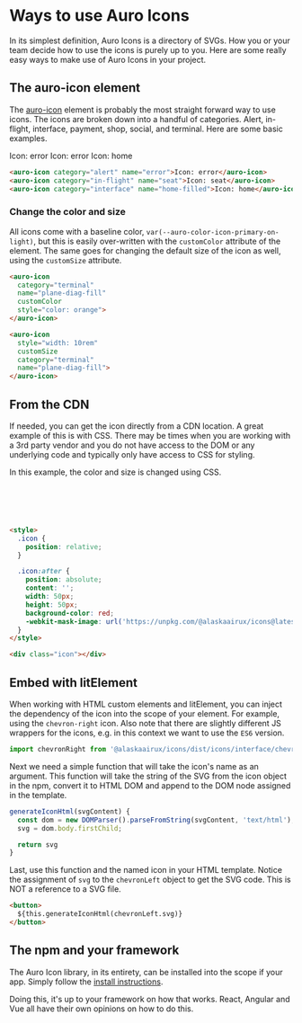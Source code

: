 # Ways to use Auro Icons

In its simplest definition, Auro Icons is a directory of SVGs. How you or your team decide how to use the icons is purely up to you. Here are some really easy ways to make use of Auro Icons in your project.

## The auro-icon element

The [auro-icon](/components/auro/icon) element is probably the most straight forward way to use icons. The icons are broken down into a handful of categories. Alert, in-flight, interface, payment, shop, social, and terminal. Here are some basic examples.

<div class="exampleWrapper">
  <auro-icon category="alert" name="error">Icon: error</auro-icon>
  <auro-icon category="in-flight" name="seat">Icon: error</auro-icon>
  <auro-icon category="interface" name="home-filled">Icon: home</auro-icon>
</div>

```html
<auro-icon category="alert" name="error">Icon: error</auro-icon>
<auro-icon category="in-flight" name="seat">Icon: seat</auro-icon>
<auro-icon category="interface" name="home-filled">Icon: home</auro-icon>
```

### Change the color and size

All icons come with a baseline color, `var(--auro-color-icon-primary-on-light)`, but this is easily over-written with the `customColor` attribute of the element. The same goes for changing the default size of the icon as well, using the `customSize` attribute.

<div class="exampleWrapper">
  <auro-icon
    category="terminal"
    name="plane-diag-fill"
    customColor
    style="color: orange">
  </auro-icon>
</div>

<div class="exampleWrapper">
  <auro-icon
    style="width: 10rem"
    customSize
    category="terminal"
    name="plane-diag-fill">
  </auro-icon>
</div>

```html
<auro-icon
  category="terminal"
  name="plane-diag-fill"
  customColor
  style="color: orange">
</auro-icon>

<auro-icon
  style="width: 10rem"
  customSize
  category="terminal"
  name="plane-diag-fill">
</auro-icon>
```

## From the CDN

If needed, you can get the icon directly from a CDN location. A great example of this is with CSS. There may be times when you are working with a 3rd party vendor and you do not have access to the DOM or any underlying code and typically only have access to CSS for styling.

In this example, the color and size is changed using CSS.

<style>
.box {
  width: 100px;
  height: 60px;
}

.icon {
  position: relative;
}

.icon:after {
  position: absolute;
  content: '';
  width: 50px;
  height: 50px;
  background-color: red;
  -webkit-mask-image: url('https://unpkg.com/@alaskaairux/icons@latest/dist/icons/interface/heart-filled.svg');
}
</style>

<div class="exampleWrapper">
  <div class="box">
    <div class="icon"></div>
  </div>
</div>

```html
<style>
  .icon {
    position: relative;
  }

  .icon:after {
    position: absolute;
    content: '';
    width: 50px;
    height: 50px;
    background-color: red;
    -webkit-mask-image: url('https://unpkg.com/@alaskaairux/icons@latest/dist/icons/interface/heart-filled.svg');
  }
</style>

<div class="icon"></div>
```

## Embed with litElement

When working with HTML custom elements and litElement, you can inject the dependency of the icon into the scope of your element. For example, using the `chevron-right` icon. Also note that there are slightly different JS wrappers for the icons, e.g. in this context we want to use the `ES6` version.

```js
import chevronRight from '@alaskaairux/icons/dist/icons/interface/chevron-right_es6.js';
```

Next we need a simple function that will take the icon's name as an argument. This function will take the string of the SVG from the icon object in the npm, convert it to HTML DOM and append to the DOM node assigned in the template.

```js
generateIconHtml(svgContent) {
  const dom = new DOMParser().parseFromString(svgContent, 'text/html'),
  svg = dom.body.firstChild;

  return svg
}
```

Last, use this function and the named icon in your HTML template. Notice the assignment of `svg` to the `chevronLeft` object to get the SVG code. This is NOT a reference to a SVG file.

```html
<button>
  ${this.generateIconHtml(chevronLeft.svg)}
</button>
```

## The npm and your framework

The Auro Icon library, in its entirety, can be installed into the scope if your app. Simply follow the [install instructions](https://auro.alaskaair.com/icons/install).

Doing this, it's up to your framework on how that works. React, Angular and Vue all have their own opinions on how to do this.
